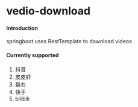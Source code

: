 # vedio-download

#### Introduction

springboot uses RestTemplate to download videos

#### Currently supported

1. 抖音
2. 皮皮虾
3. 最右
4. 快手
5. bilibili